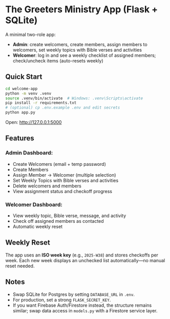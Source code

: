 # The Greeters Ministry App (Flask + SQLite)

A minimal two-role app:

- **Admin**: create welcomers, create members, assign members to welcomers, set weekly topics with Bible verses and activities
- **Welcomer**: log in and see a weekly checklist of assigned members; check/uncheck items (auto-resets weekly)

## Quick Start

```bash
cd welcome-app
python -m venv .venv
source .venv/bin/activate  # Windows: .venv\Scripts\activate
pip install -r requirements.txt
# (optional) cp .env.example .env and edit secrets
python app.py
```

Open: http://127.0.0.1:5000

## Features

### Admin Dashboard:
- Create Welcomers (email + temp password)
- Create Members
- Assign Member → Welcomer (multiple selection)
- Set Weekly Topics with Bible verses and activities
- Delete welcomers and members
- View assignment status and checkoff progress

### Welcomer Dashboard:
- View weekly topic, Bible verse, message, and activity
- Check off assigned members as contacted
- Automatic weekly reset

## Weekly Reset

The app uses an **ISO week key** (e.g., `2025-W38`) and stores checkoffs per week. Each new week displays an unchecked list automatically—no manual reset needed.

## Notes

- Swap SQLite for Postgres by setting `DATABASE_URL` in `.env`.
- For production, set a strong `FLASK_SECRET_KEY`.
- If you want Firebase Auth/Firestore instead, the structure remains similar; swap data access in `models.py` with a Firestore service layer.
